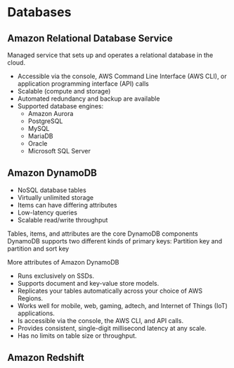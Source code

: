 # Databases

## Amazon Relational Database Service
Managed service that sets up and operates a relational database in the cloud.
 - Accessible via the console, AWS Command Line Interface (AWS CLI), or application programming interface (API) calls
 - Scalable (compute and storage)
 - Automated redundancy and backup are available
 - Supported database engines:
   - Amazon Aurora
   - PostgreSQL
   - MySQL
   - MariaDB
   - Oracle
   - Microsoft SQL Server
   
## Amazon DynamoDB
 - NoSQL database tables
 - Virtually unlimited storage
 - Items can have differing attributes
 - Low-latency queries
 - Scalable read/write throughput

Tables, items, and attributes are the core DynamoDB components
DynamoDB supports two different kinds of primary keys: Partition key and partition and sort key

More attributes of Amazon DynamoDB
 - Runs exclusively on SSDs.
 - Supports document and key-value store models.
 - Replicates your tables automatically across your choice of AWS Regions.
 - Works well for mobile, web, gaming, adtech, and Internet of Things (IoT) applications.
 - Is accessible via the console, the AWS CLI, and API calls.
 - Provides consistent, single-digit millisecond latency at any scale.
 - Has no limits on table size or throughput.

## Amazon Redshift
